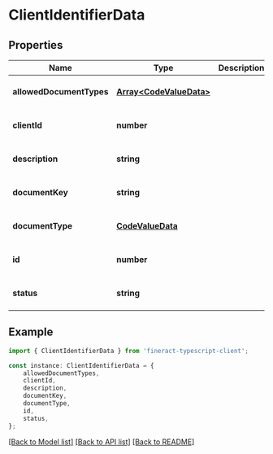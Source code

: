 # ClientIdentifierData


## Properties

Name | Type | Description | Notes
------------ | ------------- | ------------- | -------------
**allowedDocumentTypes** | [**Array&lt;CodeValueData&gt;**](CodeValueData.md) |  | [optional] [default to undefined]
**clientId** | **number** |  | [optional] [default to undefined]
**description** | **string** |  | [optional] [default to undefined]
**documentKey** | **string** |  | [optional] [default to undefined]
**documentType** | [**CodeValueData**](CodeValueData.md) |  | [optional] [default to undefined]
**id** | **number** |  | [optional] [default to undefined]
**status** | **string** |  | [optional] [default to undefined]

## Example

```typescript
import { ClientIdentifierData } from 'fineract-typescript-client';

const instance: ClientIdentifierData = {
    allowedDocumentTypes,
    clientId,
    description,
    documentKey,
    documentType,
    id,
    status,
};
```

[[Back to Model list]](../README.md#documentation-for-models) [[Back to API list]](../README.md#documentation-for-api-endpoints) [[Back to README]](../README.md)
